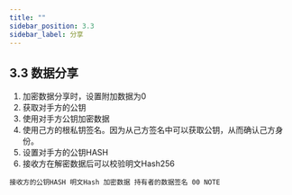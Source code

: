 ```yaml
---
title: ""
sidebar_position: 3.3
sidebar_label: 分享
---
```


## 3.3 数据分享

1. 加密数据分享时，设置附加数据为0
2. 获取对手方的公钥
3. 使用对手方公钥加密数据
4. 使用己方的根私钥签名。因为从己方签名中可以获取公钥，从而确认己方身份。
5. 设置对手方的公钥HASH
6. 接收方在解密数据后可以校验明文Hash256

```
接收方的公钥HASH 明文Hash 加密数据 持有者的数据签名 00 NOTE
```